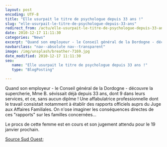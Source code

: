 ```yaml
---
layout: post
encoding: UTF-8
title: "Elle usurpait le titre de psychologue depuis 33 ans !"
slug: "elle-usurpait-le-titre-de-psychologue-depuis-33-ans"
redirect_from: /actu/elle-usurpait-le-titre-de-psychologue-depuis-33-ans
date: 2010-12-17 11:11:30
categories: "News"
excerpt: "Quand son employeur - le Conseil général de la Dordogne - découvre la supercherie, Mme B. sévissait déjà depuis 33 ans, dont 9 dans leurs services, et ce, sans aucun diplme !"
navbarclass: "nav--absolute nav--transparent"
image: /img/unsplash/breather-7169.jpg
date_modified: 2010-12-17 11:11:30
seo:
   name: "Elle usurpait le titre de psychologue depuis 33 ans !"
   type: "BlogPosting"

---
```

Quand son employeur - le Conseil général de la Dordogne - découvre la supercherie, Mme B. sévissait déjà depuis 33 ans, dont 9 dans leurs services, et ce, sans aucun diplme !
Une affabulatrice professionnelle dont le travail consistait notamment à établir des rapports officiels auprs du Juge aux Affaires Familiales. On n'ose imaginer les conséquences directes de ces "rapports" sur les familles concernées...  
  
Le procs de cette femme est en cours et son jugement attendu pour le 19 janvier prochain.   
  
[Source Sud Ouest](http://www.sudouest.fr/2010/12/14/les-trente-annees-de-mensonge-de-la-psychologue-266771-4778.php);
